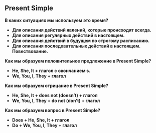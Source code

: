 ## Present Simple
**В каких ситуациях мы используем это время?**
 - 	**Для описания действий явлений, которые происходят всегда.**
 - 	**Для описания регулярных действий в настоящем.** 
 - 	**Для описания действий в будущем по строгому расписанию.**
 - 	**Для описания последовательных действий в настоящем. Повествование.**

**Как мы образуем положительное предложение в Present Simple?**
 - 	**He, She, It + глагол с окончанием s.** 
 - 	**We, You, I, They + глагол**
 
**Как мы образуем отрицание в Present Simple?**
 - 	**He, She, It + does not (doesn’t) + глагол**
 - 	**We, You, I, They + do not (don’t) + глагол**
 
**Как мы образуем вопрос в Present Simple?**
 - **Does + He, She, It + глагол**
 - 	**Do + We, You, I, They + глагол**
